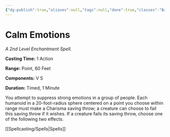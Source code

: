```yaml
---
{"dg-publish":true,"aliases":null,"tags":null,"done":true,"classes":"Bard, Cleric,","spellLevel":2,"school":"Enchantment","source":"PHB","permalink":"/spells/calm-emotions/","dgHomeLink":false,"dgPassFrontmatter":true}
---
```


# Calm Emotions
*A 2nd Level Enchantment Spell.*

**Casting Time:** 1 Action

**Range:** Point, 60 Feet

**Components:** V S 

**Duration:** Timed, 1 Minute

You attempt to suppress strong emotions in a group of people. Each humanoid in a 20-foot-radius sphere centered on a point you choose within range must make a Charisma saving throw; a creature can choose to fail this saving throw if it wishes. If a creature fails its saving throw, choose one of the following two effects.

[[Spellcasting/Spells|Spells]]